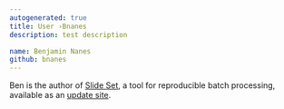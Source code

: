 ```yaml
---
autogenerated: true
title: User ›Bnanes
description: test description

name: Benjamin Nanes
github: bnanes
---
```


Ben is the author of [Slide Set](http://cellbio.emory.edu/bnanes/slideset/), a tool for reproducible batch processing, available as an [update site](/update-sites).
